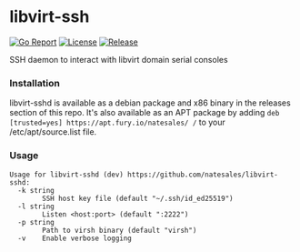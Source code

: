# libvirt-ssh

[![Go Report](https://goreportcard.com/badge/github.com/natesales/libvirt-sshd?style=for-the-badge)](https://goreportcard.com/report/github.com/natesales/libvirt-sshd) 
[![License](https://img.shields.io/github/license/natesales/libvirt-sshd?style=for-the-badge)](hhttps://github.com/natesales/libvirt-sshd/blob/main/LICENSE) 
[![Release](https://img.shields.io/github/v/release/natesales/libvirt-sshd?style=for-the-badge)](https://github.com/natesales/libvirt-sshd/releases) 

SSH daemon to interact with libvirt domain serial consoles 

### Installation

libvirt-sshd is available as a debian package and x86 binary in the releases section of this repo. It's also available as an APT package by adding `deb [trusted=yes] https://apt.fury.io/natesales/ /` to your /etc/apt/source.list file.

### Usage

```
Usage for libvirt-sshd (dev) https://github.com/natesales/libvirt-sshd:
  -k string
        SSH host key file (default "~/.ssh/id_ed25519")
  -l string
        Listen <host:port> (default ":2222")
  -p string
        Path to virsh binary (default "virsh")
  -v    Enable verbose logging
```
